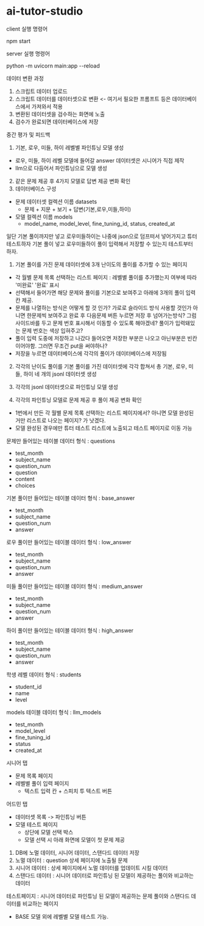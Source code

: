 # ai-tutor-studio

client 실행 명령어

npm start

server 실행 명령어

python -m uvicorn main:app --reload



데이터 변환 과정
1. 스크립트 데이터 업로드
2. 스크립트 데이터를 데이터셋으로 변환 <- 여기서 필요한 프롬프트 등은 데이터베이스에서 가져와서 적용
3. 변환된 데이터셋을 검수하는 화면에 노출
4. 검수가 완료되면 데이터베이스에 저장


중간 평가 및 피드백
1. 기본, 로우, 미들, 하이 레벨별 파인튜닝 모델 생성
  - 로우, 미들, 하이 레벨 모델에 들어갈 answer 데이터셋은 시니어가 직접 제작
  - llm으로 다듬어서 파인튜닝으로 모델 생성
2. 같은 문제 제공 후 4가지 모델로 답변 제공 변화 확인
3. 데이터베이스 구성
  - 문제 데이터셋 컬렉션 이름 datasets
    - 문제 + 지문 + 보기 + 답변(기본,로우,미들,하이)
  - 모델 컬렉션 이름 models
    - model_name, model_level, fine_tuning_id, status, created_at


일단 기본 풀이까지만 넣고 로우미들하이는 나중에 json으로 덤프떠서 넣어가지고 튜터 테스트하자
기본 풀이 넣고 로우미들하이 풀이 입력해서 저장할 수 있는지 테스트부터 하자.

1. 기본 풀이를 가진 문제 데이터셋에 3개 난이도의 풀이를 추가할 수 있는 페이지
  - 각 월별 문제 목록 선택하는 리스트 페이지 : 레벨별 풀이를 추가했는지 여부에 따라 '미완료' '완료' 표시
  - 선택해서 들어가면 해당 문제와 풀이를 기본으로 보여주고 아래에 3개의 풀이 입력 칸 제공.
  - 문제를 나열하는 방식은 어떻게 할 것 인가? 가로로 슬라이드 방식 사용할 것인가 아니면 한문제씩 보여주고 완료 후 다음문제 버튼 누르면 저장 후 넘어가는방식? 그럼 사이드바를 두고 문제 번호 표시해서 이동할 수 있도록 해야겠네? 풀이가 입력돼있는 문제 번호는 색상 입혀주고?
  - 풀이 입력 도중에 저장하고 나갔다 들어오면 저장한 부분은 나오고 아닌부분은 빈칸이어야함. 그러면 무조건 put을 써야하나?
  - 저장을 누르면 데이터베이스에 각각의 풀이가 데이터베이스에 저장됨

2. 각각의 난이도 풀이를 기본 풀이를 가진 데이터셋에 각각 합쳐서 총 기본, 로우, 미들, 하이 네 개의 jsonl 데이터셋 생성

3. 각각의 jsonl 데이터셋으로 파인튜닝 모델 생성

4. 각각의 파인튜닝 모델로 문제 제공 후 풀이 제공 변화 확인
  - 1번에서 만든 각 월별 문제 목록 선택하는 리스트 페이지에서? 아니면 모델 완성된거만 리스트로 나오는 페이지? 가 낫겠다.
  - 모델 완성된 경우에만 튜터 테스트 리스트에 노출되고 테스트 페이지로 이동 가능


문제만 들어있는 테이블 데이터 형식 : questions
  - test_month
  - subject_name
  - question_num
  - question
  - content
  - choices

기본 풀이만 들어있는 테이블 데이터 형식 : base_answer
  - test_month
  - subject_name
  - question_num
  - answer

로우 풀이만 들어있는 테이블 데이터 형식 : low_answer
  - test_month
  - subject_name
  - question_num
  - answer

미들 풀이만 들어있는 테이블 데이터 형식 : medium_answer
  - test_month
  - subject_name
  - question_num
  - answer

하이 풀이만 들어있는 테이블 데이터 형식 : high_answer
  - test_month
  - subject_name
  - question_num
  - answer

학생 레벨 데이터 형식 : students
  - student_id
  - name
  - level

models 테이블 데이터 형식 : llm_models
  - test_month
  - model_level
  - fine_tuning_id
  - status
  - created_at



시니어 탭
  - 문제 목록 페이지
  - 레벨별 풀이 입력 페이지
    - 텍스트 입력 칸 + 스피치 투 텍스트 버튼

어드민 탭
  - 데이터셋 목록 -> 파인튜닝 버튼
  - 모델 테스트 페이지
    - 상단에 모델 선택 박스
    - 모델 선택 시 아래 화면에 모델이 첫 문제 제공



1. DB에 노멀 데이터, 시니어 데이터, 스탠다드 데이터 저장
2. 노멀 데이터 : question 상세 페이지에 노출될 문제
3. 시니어 데이터 : 상세 페이지에서 노멀 데이터를 업데이트 시킬 데이터
4. 스탠다드 데이터 : 시니어 데이터로 파인튜닝 된 모델이 제공하는 풀이와 비교하는 데이터

테스트페이지 : 시니어 데이터로 파인튜닝 된 모델이 제공하는 문제 풀이와 스탠다드 데이터를 비교하는 페이지
  - BASE 모델 외에 레벨별 모델 테스트 가능.